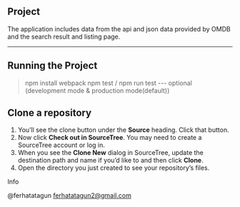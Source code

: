 ## Project 
The application includes data from the api and json data provided by OMDB and the search result and listing page.

---

## Running the Project
> npm install
> webpack 
> npm test / npm run test
--- optional (development mode & production mode(default))


## Clone a repository

1. You’ll see the clone button under the **Source** heading. Click that button.
2. Now click **Check out in SourceTree**. You may need to create a SourceTree account or log in.
3. When you see the **Clone New** dialog in SourceTree, update the destination path and name if you’d like to and then click **Clone**.
4. Open the directory you just created to see your repository’s files.

 
Info

@ferhatatagun
ferhatatagun2@gmail.com
